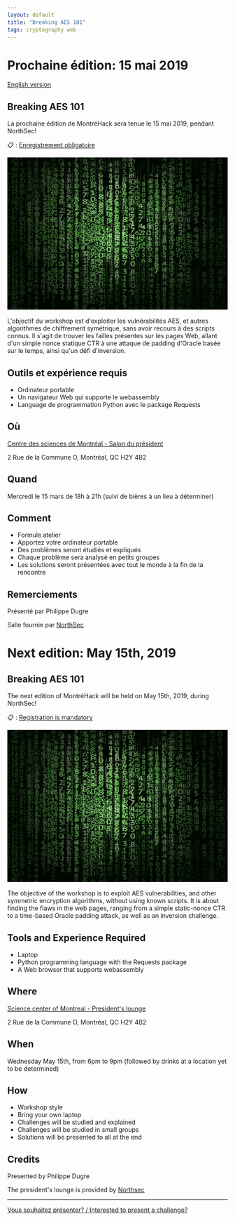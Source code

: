 ```yaml
---
layout: default
title: "Breaking AES 101"
tags: cryptography web
---
```


# Prochaine édition: 15 mai 2019

[English version](#english)

## Breaking AES 101

La prochaine édition de MontréHack sera tenue le 15 mai 2019, pendant NorthSec!

:clipboard: : [Enregistrement obligatoire](https://www.eventbrite.ca/e/montrehack-breaking-aes-101-tickets-61008084824)

![Breaking AES 101](/images/19-05_breaking_aes_101.jpg)

L'objectif du workshop est d'exploiter les vulnérabilités AES, et autres algorithmes de chiffrement symétrique, sans avoir recours à des scripts connus. Il s'agit de trouver les failles présentes sur les pages Web, allant d'un simple nonce statique CTR à une attaque de padding d'Oracle basée sur le temps, ainsi qu'un défi d'inversion.

## Outils et expérience requis

* Ordinateur portable
* Un navigateur Web qui supporte le webassembly
* Language de programmation Python avec le package Requests

## Où 

[Centre des sciences de Montréal - Salon du président](https://www.centredessciencesdemontreal.com/)

2 Rue de la Commune O, Montréal, QC H2Y 4B2

## Quand

Mercredi le 15 mars de 18h à 21h (suivi de bières à un lieu à déterminer)

## Comment
 
* Formule atelier
* Apportez votre ordinateur portable
* Des problèmes seront étudiés et expliqués
* Chaque problème sera analysé en petits groupes
* Les solutions seront présentées avec tout le monde à la fin de la rencontre

## Remerciements

Présenté par Philippe Dugre

Salle fournie par [NorthSec](https://nsec.io/)

<a id="english"></a>

# Next edition: May 15th, 2019

## Breaking AES 101

The next edition of MontréHack will be held on May 15th, 2019, during NorthSec!

:clipboard: : [Registration is mandatory](https://www.eventbrite.ca/e/montrehack-breaking-aes-101-tickets-61008084824)

![Breaking AES 101](/images/19-05_breaking_aes_101.jpg)

The objective of the workshop is to exploit AES vulnerabilities, and other symmetric encryption algorithms, without using known scripts. It is about finding the flaws in the web pages, ranging from a simple static-nonce CTR to a time-based Oracle padding attack, as well as an inversion challenge.

## Tools and Experience Required

* Laptop
* Python programming language with the Requests package
* A Web browser that supports webassembly

## Where

[Science center of Montreal - President's lounge](https://www.centredessciencesdemontreal.com/)

2 Rue de la Commune O, Montréal, QC H2Y 4B2

## When

Wednesday May 15th, from 6pm to 9pm (followed by drinks at a location yet to be determined)

## How

* Workshop style
* Bring your own laptop
* Challenges will be studied and explained
* Challenges will be studied in small groups
* Solutions will be presented to all at the end

## Credits

Presented by Philippe Dugre

The president's lounge is provided by [Northsec](https://nsec.io/)

<hr/>

[Vous souhaitez présenter? / Interested to present a challenge?](https://docs.google.com/forms/d/e/1FAIpQLScyp0WithS4NLBHxUeQr-RG1CNozr4ZyCInvJfWPpv_cv_CeQ/viewform)

